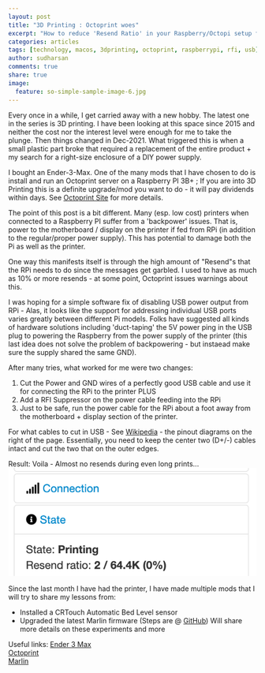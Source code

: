 ```yaml
---
layout: post
title: "3D Printing : Octoprint woes"
excerpt: "How to reduce 'Resend Ratio' in your Raspberry/Octopi setup for 3D prints"
categories: articles
tags: [technology, macos, 3dprinting, octoprint, raspberrypi, rfi, usb]
author: sudharsan
comments: true
share: true
image:
  feature: so-simple-sample-image-6.jpg
---
```


Every once in a while, I get carried away with a new hobby. The latest one in the series is 3D printing. I have been looking at this space since 2015 and neither the cost nor the interest level were enough for me to take the plunge. Then things changed in Dec-2021. What triggered this is when a small plastic part broke that required a replacement of the entire product + my search for a right-size enclosure of a DIY power supply.

I bought an Ender-3-Max. One of the many mods that I have chosen to do is install and run an Octoprint server on a Raspberry PI 3B+ ; If you are into 3D Printing this is a definite upgrade/mod you want to do - it will pay dividends within days. See [Octoprint Site](https://octoprint.org/) for more details.

The point of this post is a bit different. Many (esp. low cost) printers when connected to a Raspberry PI suffer from a 'backpower' issues. That is, power to the motherboard / display on the printer if fed from RPi (in addition to the regular/proper power supply). This has potential to damage both the Pi as well as the printer. 

One way this manifests itself is through the high amount of "Resend"s that the RPi needs to do since the messages get garbled. I used to have as much as 10% or more resends - at some point, Octoprint issues warnings about this.

I was hoping for a simple software fix of disabling USB power output from RPi - Alas, it looks like the support for addressing individual USB ports varies greatly between different Pi models. Folks have suggested all kinds of hardware solutions including 'duct-taping' the 5V power ping in the USB plug to powering the Raspberry from the power supply of the printer (this last idea does not solve the problem of backpowering - but instaead make sure the supply shared the same GND).

After many tries, what worked for me were two changes:
1. Cut the Power and GND wires of a perfectly good USB cable and use it for connecting the RPi to the printer PLUS
1. Add a RFI Suppressor on the power cable feeding into the RPi
1. Just to be safe, run the power cable for the RPi about a foot away from the motherboard + display section of the printer.

For what cables to cut in USB - See [Wikipedia](https://en.wikipedia.org/wiki/USB) - the pinout diagrams on the right of the page. Essentially, you need to keep the center two (D+/-) cables intact and cut the two that on the outer edges.

Result: Voila - Almost no resends during even long prints...
![Low Resends](/images/octoprint-resend-screen.png)

Since the last month I have had the printer, I have made multiple mods that I will try to share my lessons from:
- Installed a CRTouch Automatic Bed Level sensor
- Upgraded the latest Marlin firmware (Steps are @ [GitHub](https://github.com/p2c2e/Ender3Max-CRTouch)) 
Will share more details on these experiments and more

Useful links:
[Ender 3 Max](https://www.creality.com/goods-detail/creality-ender-3-max-3d-printer)\
[Octoprint](https://octoprint.org/) \
[Marlin](https://marlinfw.org/meta/download/) 


